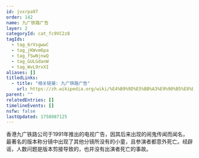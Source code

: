 ```yaml
---
id: jvxrpa97
order: 142
name: 九广铁路广告
layer: 2
categoryId: cat_fc9VC2z8
tagIds:
  - tag_6rVsgwwC
  - tag_jKWvm6pa
  - tag_fSwNjnwQ
  - tag_GULGdanW
  - tag_WvL9rxXI
aliases: []
titledLinks:
  - title: "相关链接: 九广铁路广告"
    url: https://zh.wikipedia.org/wiki/%E4%B9%9D%E5%BB%A3%E9%90%B5%E8%B7%AF%E7%81%AB%E8%BB%8A%E9%81%8A%E6%88%B2%E5%BB%A3%E5%91%8A
parent: ""
relatedEntries: []
timelineEvents: []
nsfw: false
lastUpdated: 1758087125
---
```


香港九广铁路公司于1991年推出的电视广告，因其后来出现的闹鬼传闻而闻名，最著名的版本称分镜中出现了其他分镜所没有的小童，且参演者都意外死亡。经辟谣，人数问题是版本剪接导致的，也并没有出演者死亡的事故。